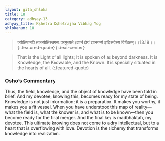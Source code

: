 ```yaml
---
layout: gita_shloka
title: 18
category: adhyay-13
adhyay_title: Kṣhetra Kṣhetrajña Vibhāg Yog
shlokanum: 18
---
```


> ज्योतिषामपि तज्ज्योतिस्तमसः परमुच्यते।ज्ञानं ज्ञेयं ज्ञानगम्यं हृदि सर्वस्य विष्ठितम्।।13.18।।
{:.featured-quote}
{:.text-center}

> That is the Light of all lights; It is spoken of as beyond darkness. It is Knowledge, the Knowable, and the Known. It is specially situated in the hearts of all.
{:.featured-quote}

### Osho’s Commentary
Thus, the field, knowledge, and the object of knowledge have been told in brief. And my devotee, knowing this, becomes ready for my state of being.
Knowledge is not just information; it is a preparation. It makes you worthy, it makes you a fit vessel. When you have understood this map of reality—what the field is, what the knower is, and what is to be known—then you become ready for the final merger.
And the final key is madbhaktah, my devotee. This ultimate knowing does not come to a dry intellectual, but to a heart that is overflowing with love. Devotion is the alchemy that transforms knowledge into realization.
